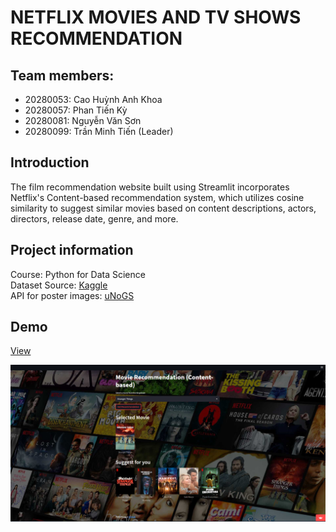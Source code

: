 # NETFLIX MOVIES AND TV SHOWS RECOMMENDATION


## Team members:

+ 20280053: Cao Huỳnh Anh Khoa
+ 20280057: Phan Tiến Kỳ
+ 20280081: Nguyễn Văn Sơn
+ 20280099: Trần Minh Tiến (Leader)

## Introduction

The film recommendation website built using Streamlit incorporates Netflix's Content-based recommendation system, which utilizes cosine similarity to suggest similar movies based on content descriptions, actors, directors, release date, genre, and more.

## Project information
Course: Python for Data Science <br />
Dataset Source: [Kaggle](https://www.kaggle.com/datasets/victorsoeiro/netflix-tv-shows-and-movies) <br />
API for poster images:  [uNoGS](https://unogs.com/) <br />

## Demo
[View](https://tientran08263-netflix-recommendation-deploy-app-n17dck.streamlit.app//) <br />

![Demo](https://raw.githubusercontent.com/tientran0826/Netflix-movie-and-TV-show-recommendation/main/imgs/demo.png)
